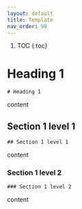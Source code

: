 ```yaml
---
layout: default
title: Template
nav_order: 99
---
```


1. TOC
{:toc}

# Heading 1
`# Heading 1`

content

## Section 1 level 1
`## Section 1 level 1`

content

### Section 1 level 2
`### Section 1 level 2`

content

